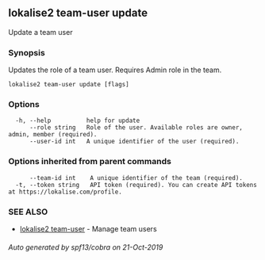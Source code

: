 ## lokalise2 team-user update

Update a team user

### Synopsis

Updates the role of a team user. Requires Admin role in the team.

```
lokalise2 team-user update [flags]
```

### Options

```
  -h, --help          help for update
      --role string   Role of the user. Available roles are owner, admin, member (required).
      --user-id int   A unique identifier of the user (required).
```

### Options inherited from parent commands

```
      --team-id int    A unique identifier of the team (required).
  -t, --token string   API token (required). You can create API tokens at https://lokalise.com/profile.
```

### SEE ALSO

* [lokalise2 team-user](lokalise2_team-user.md)	 - Manage team users

###### Auto generated by spf13/cobra on 21-Oct-2019
